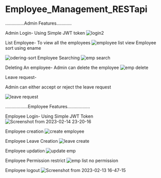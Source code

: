 # Employee_Management_RESTapi
...............Admin Features............

Admin Login-
Using Simple JWT token
![login2](https://user-images.githubusercontent.com/96044398/218870463-54e9abbd-a10b-40cd-882b-9fe78b44fd9f.png)

List Employee-
To view all the employees
![employee list view](https://user-images.githubusercontent.com/96044398/218868316-7d61d085-f700-4d0c-9d37-c55fc672dbb8.png)
Employee sort using ename

![odering-sort](https://user-images.githubusercontent.com/96044398/218869599-1a4f3a09-8c86-4f99-acc1-e9293888c0a1.png)
Employee Searching 
![emp search](https://user-images.githubusercontent.com/96044398/218869704-c62af2d4-e6e2-463e-b79f-c423e3c89d40.png)

Deleting An employee-
Admin can delete the employee
![emp delete](https://user-images.githubusercontent.com/96044398/218869814-7b6e756a-bec2-4eef-bdd0-1cad16f98ce6.png)

Leave request-

Admin can either accept or reject the leave request

![leave request](https://user-images.githubusercontent.com/96044398/218870814-fff428de-e4ae-4419-94d2-46bd51eca76e.png)

..................Employee Features..................

Employee Login-
Using Simple JWT Token
![Screenshot from 2023-02-14 23-20-16](https://user-images.githubusercontent.com/96044398/218871554-9e87cd3d-1b3f-4df9-bec6-6cc71570a6c9.png)

Employee creation
![create employee](https://user-images.githubusercontent.com/96044398/218872144-06a533ba-01a7-4f28-82f4-f5626eb0f600.png)

Employee Leave Creation
![leave create](https://user-images.githubusercontent.com/96044398/218871285-cd08d6f7-00bd-4464-b5f4-3c3f95643abb.png)


Employee updation
![update emp](https://user-images.githubusercontent.com/96044398/218871251-65e56c27-00ee-4e62-91dc-bbedd82d7c36.png)

Employee Permission restrict
![emp list no permission](https://user-images.githubusercontent.com/96044398/218871665-f2bcea75-88ca-4a19-9311-2a6784621619.png)

Employee logout
![Screenshot from 2023-02-13 16-47-15](https://user-images.githubusercontent.com/96044398/218872301-e5b872be-f33a-4f03-9c8f-c80204836107.png)


